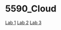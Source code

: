 # 5590_Cloud
[Lab 1](https://github.com/slcc2c/5590_Cloud/wiki/Lab-1)
[Lab 2](https://github.com/slcc2c/5590_Cloud/wiki/Lab-2)
[Lab 3](https://github.com/slcc2c/5590_Cloud/wiki/Lab-3)
